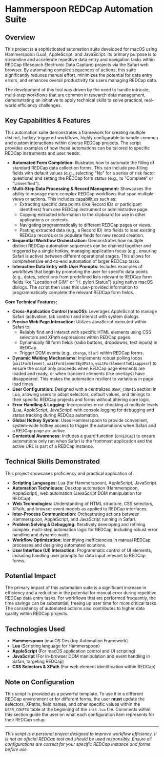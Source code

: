# Hammerspoon REDCap Automation Suite

## Overview

This project is a sophisticated automation suite developed for macOS using Hammerspoon (Lua), AppleScript, and JavaScript. Its primary purpose is to streamline and accelerate repetitive data entry and navigation tasks within REDCap (Research Electronic Data Capture) projects via the Safari web browser. By automating complex sequences of actions, this suite significantly reduces manual effort, minimizes the potential for data entry errors, and enhances overall productivity for users managing REDCap data.

The development of this tool was driven by the need to handle intricate, multi-step workflows that are common in research data management, demonstrating an initiative to apply technical skills to solve practical, real-world efficiency challenges.

## Key Capabilities & Features

This automation suite demonstrates a framework for creating multiple distinct, hotkey-triggered workflows, highly configurable to handle common and custom interactions within diverse REDCap projects. The script provides examples of how these automations can be tailored to specific REDCap instruments and user needs:

* **Automated Form Completion:** Illustrates how to automate the filling of standard REDCap data collection forms. This can include pre-filling fields with default values (e.g., selecting "No" for a series of risk factor questions) and setting the REDCap form status (e.g., to "Complete" or "Unverified").
* **Multi-Step Data Processing & Record Management:** Showcases the ability to manage more complex REDCap workflows that span multiple views or actions. This includes capabilities such as:
    * Extracting specific data points (like Record IDs or participant identifiers) from one REDCap instrument or administrative page.
    * Copying extracted information to the clipboard for use in other applications or contexts.
    * Navigating programmatically to different REDCap pages or views.
    * Pasting extracted data (e.g., a Record ID) into fields to load existing REDCap records or to populate fields for new record creation.
* **Sequential Workflow Orchestration:** Demonstrates how multiple distinct REDCap automation sequences can be chained together and triggered by a single hotkey, managing application focus (e.g., ensuring Safari is active) between different operational stages. This allows for comprehensive end-to-end automation of larger REDCap tasks.
* **Interactive Data Entry with User Prompts:** Includes examples of workflows that begin by prompting the user for specific data points (e.g., dates, selections from predefined lists relevant to REDCap form fields like "Location of GIM" or "H. pylori Status") using native macOS dialogs. The script then uses this user-provided information to programmatically complete the relevant REDCap form fields.

**Core Technical Features:**

* **Cross-Application Control (macOS):** Leverages AppleScript to manage Safari (activation, tab control) and interact with system dialogs.
* **Precise Web Page Interaction:** Utilizes JavaScript executed within Safari to:
    * Reliably find and interact with specific HTML elements using CSS selectors and XPath expressions within REDCap pages.
    * Dynamically fill form fields (radio buttons, dropdowns, text inputs) in REDCap.
    * Trigger DOM events (e.g., `change`, `blur`) within REDCap forms.
* **Dynamic Waiting Mechanisms:** Implements robust polling loops (`waitForElement`, `waitForElementByXPath`, `waitForElementToDisappear`) to ensure the script only proceeds when REDCap page elements are loaded and ready, or when transient elements (like overlays) have disappeared. This makes the automation resilient to variations in page load times.
* **User Configuration:** Designed with a centralized `USER_CONFIG` section in Lua, allowing users to adapt selectors, default values, and timings to their specific REDCap projects and forms without altering core logic.
* **Error Handling & Logging:** Incorporates error checking at multiple levels (Lua, AppleScript, JavaScript) with console logging for debugging and status tracking during REDCap automation.
* **Global Hotkey System:** Uses Hammerspoon to provide convenient, system-wide hotkey access to trigger the automations when Safari and a REDCap page are active.
* **Contextual Awareness:** Includes a guard function (`onREDCap`) to ensure automations only run when Safari is the frontmost application and the active URL is part of a REDCap instance.

## Technical Skills Demonstrated

This project showcases proficiency and practical application of:

* **Scripting Languages:** Lua (for Hammerspoon), AppleScript, JavaScript.
* **Automation Techniques:** Desktop automation (Hammerspoon, AppleScript), web automation (JavaScript DOM manipulation for REDCap).
* **Web Technologies:** Understanding of HTML structure, CSS selectors, XPath, and browser event models as applied to REDCap interfaces.
* **Inter-Process Communication:** Orchestrating actions between Hammerspoon, AppleScript, and JavaScript running in Safari.
* **Problem Solving & Debugging:** Iteratively developing and refining complex, multi-step automation logic for REDCap, including robust error handling and dynamic waits.
* **Workflow Optimization:** Identifying inefficiencies in manual REDCap processes and designing automated solutions.
* **User Interface (UI) Interaction:** Programmatic control of UI elements, including handling user prompts for data input relevant to REDCap forms.

## Potential Impact

The primary impact of this automation suite is a significant increase in efficiency and a reduction in the potential for manual error during repetitive REDCap data entry tasks. For workflows that are performed frequently, the time savings can be substantial, freeing up user time for more critical tasks. The consistency of automated actions also contributes to higher data quality within REDCap projects.

## Technologies Used

* **Hammerspoon** (macOS Desktop Automation Framework)
* **Lua** (Scripting language for Hammerspoon)
* **AppleScript** (For macOS application control and UI scripting)
* **JavaScript** (For in-browser DOM manipulation and event handling in Safari, targeting REDCap)
* **CSS Selectors & XPath** (For web element identification within REDCap)

## Note on Configuration

This script is provided as a powerful template. To use it in a different REDCap environment or for different forms, the user **must** update the selectors, XPaths, field names, and other specific values within the `USER_CONFIG` table at the beginning of the `init.lua` file. Comments within this section guide the user on what each configuration item represents for their REDCap setup.

---

*This script is a personal project designed to improve workflow efficiency. It is not an official REDCap tool and should be used responsibly. Ensure all configurations are correct for your specific REDCap instance and forms before use.*
